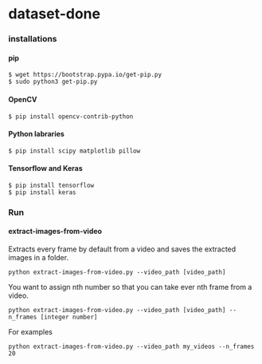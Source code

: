 # dataset-done

### installations

#### pip
```
$ wget https://bootstrap.pypa.io/get-pip.py
$ sudo python3 get-pip.py
```
#### OpenCV
```$ pip install opencv-contrib-python```
#### Python labraries
```$ pip install scipy matplotlib pillow```
#### Tensorflow and Keras

```
$ pip install tensorflow
$ pip install keras
```

### Run
#### extract-images-from-video
Extracts every frame by default from a video and saves the extracted images in a folder.

```python extract-images-from-video.py --video_path [video_path]```

You want to assign nth number so that you can take ever nth frame from a video.

```python extract-images-from-video.py --video_path [video_path] --n_frames [integer number]```

For examples

```python extract-images-from-video.py --video_path my_videos --n_frames 20```